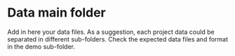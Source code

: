 # Data main folder

Add in here your data files. As a suggestion, each project data could be separated in different sub-folders. Check the
expected data files and format in the demo sub-folder.